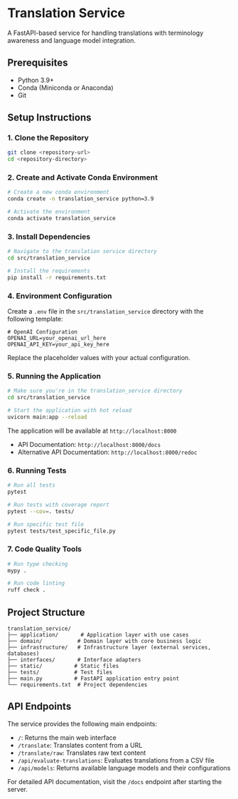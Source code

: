 # Translation Service

A FastAPI-based service for handling translations with terminology awareness and language model integration.

## Prerequisites

- Python 3.9+
- Conda (Miniconda or Anaconda)
- Git

## Setup Instructions

### 1. Clone the Repository

```bash
git clone <repository-url>
cd <repository-directory>
```

### 2. Create and Activate Conda Environment

```bash
# Create a new conda environment
conda create -n translation_service python=3.9

# Activate the environment
conda activate translation_service
```

### 3. Install Dependencies

```bash
# Navigate to the translation service directory
cd src/translation_service

# Install the requirements
pip install -r requirements.txt

```

### 4. Environment Configuration

Create a `.env` file in the `src/translation_service` directory with the following template:

```env
# OpenAI Configuration
OPENAI_URL=your_openai_url_here
OPENAI_API_KEY=your_api_key_here
```

Replace the placeholder values with your actual configuration.

### 5. Running the Application

```bash
# Make sure you're in the translation_service directory
cd src/translation_service

# Start the application with hot reload
uvicorn main:app --reload

```

The application will be available at `http://localhost:8000`

- API Documentation: `http://localhost:8000/docs`
- Alternative API Documentation: `http://localhost:8000/redoc`

### 6. Running Tests

```bash
# Run all tests
pytest

# Run tests with coverage report
pytest --cov=. tests/

# Run specific test file
pytest tests/test_specific_file.py
```

### 7. Code Quality Tools

```bash
# Run type checking
mypy .

# Run code linting
ruff check .
```

## Project Structure

```
translation_service/
├── application/       # Application layer with use cases
├── domain/           # Domain layer with core business logic
├── infrastructure/   # Infrastructure layer (external services, databases)
├── interfaces/       # Interface adapters
├── static/          # Static files
├── tests/           # Test files
├── main.py          # FastAPI application entry point
└── requirements.txt  # Project dependencies
```

## API Endpoints

The service provides the following main endpoints:

- `/`: Returns the main web interface
- `/translate`: Translates content from a URL
- `/translate/raw`: Translates raw text content
- `/api/evaluate-translations`: Evaluates translations from a CSV file
- `/api/models`: Returns available language models and their configurations

For detailed API documentation, visit the `/docs` endpoint after starting the server.



